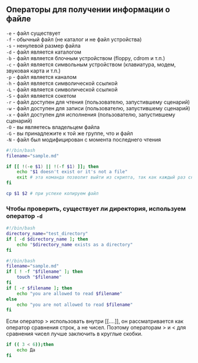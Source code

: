 ## Операторы для получении информации о файле

`-e` - файл существует  
`-f` - обычный файл (не каталог и не файл устройства)  
`-s` - ненулевой размер файла  
`-d` - файл является каталогом  
`-b` - файл является блочным устройством (floppy, cdrom и т.п.)  
`-c` - файл является символьным устройством (клавиатура, модем, звуковая карта и т.п.)  
`-p` - файл является каналом  
`-h` - файл является символической ссылкой  
`-L` - файл является символической ссылкой  
`-S` - файл является сокетом  
`-r` - файл доступен для чтения (пользователю, запустившему сценарий)  
`-w` - файл доступен для записи (пользователю, запустившему сценарий)  
`-x` - файл доступен для исполнения (пользователю, запустившему сценарий)  
`-O` - вы являетесь владельцем файла  
`-G` - вы принадлежите к той же группе, что и файл  
`-N` - файл был модифицирован с момента последнего чтения  

```sh
#!/bin/bash
filename="sample.md"

if [[ !(-e $1) || !(-f $1) ]]; then
    echo "$1 doesn't exist or it's not a file"
    exit # эта команда позволит выйти из скрипта, так как каждый раз скрипт запускается в отдельной оболочке
fi

cp $1 $2 # при успехе копируем файл
```
### Чтобы проверить, существует ли директория, используем оператор `-d`
```sh
#!/bin/bash
directory_name="test_directory"
if [ -d $directory_name ]; then
    echo "$directory_name exists as a directory"
fi
```

```sh
#!/bin/bash
filename="sample.md"
if [ ! -f "$filename" ]; then
    touch "$filename"
fi
if [ -r $filename ]; then
    echo "you are allowed to read $filename"
else
    echo "you are not allowed to read $filename"
fi
```
Если оператор > использовать внутри [[….]], он рассматривается как оператор сравнения строк, а не чисел. Поэтому операторам > и < для сравнения чисел лучше заключить в круглые скобки.
```sh
if (( 3 < 6));then 
    echo Да 
fi
```
